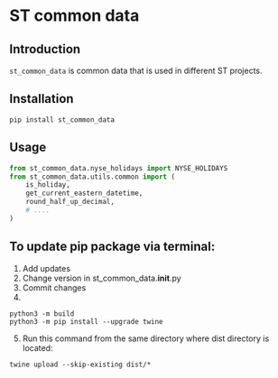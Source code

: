 # ST common data

## Introduction

`st_common_data` is common data that is used in different ST projects.
## Installation

```shell
pip install st_common_data
```

## Usage

```python
from st_common_data.nyse_holidays import NYSE_HOLIDAYS
from st_common_data.utils.common import (
    is_holiday,
    get_current_eastern_datetime,
    round_half_up_decimal,
    # ....     
)
```

## To update pip package via terminal:

1) Add updates
2) Change version in st_common_data.__init__.py
3) Commit changes
4) 
```
python3 -m build
python3 -m pip install --upgrade twine
```

5) Run this command from the same directory where dist directory is located:
```
twine upload --skip-existing dist/*
```
